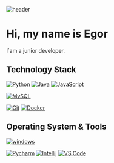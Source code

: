 ![header](https://capsule-render.vercel.app/api?type=waving&color=gradient&height=256&section=header&text=Hello%20World!&fontSize=75&animation=fadeIn&fontAlignY=38&desc=Welcome%20to%20my%20GitHub%20profile!%20Put%20stars,%20fork%20and%20contribute!&descAlignY=51&descAlign=62)

# Hi, my name is Egor

I`am a junior developer.

## Technology Stack

[![Python](https://img.shields.io/badge/-Python-3776AB?style=flat-square&logo=python&logoColor=ffffff)]()
[![Java](https://img.shields.io/badge/-Java-ff0000?style=flat-square&logo=Java&logoColor=ffffff)]()
[![JavaScript](https://img.shields.io/badge/-JavaScript-ffff00?style=flat-square&logo=JavaScript&logoColor=ffffff)]()

[![MySQL](https://img.shields.io/badge/-MySQL-4479A1?style=flat-square&logo=MySQL&logoColor=ffffff)]()


[![Git](https://img.shields.io/badge/-Git-%23F05032?style=flat-square&logo=git&logoColor=%23ffffff)]()
[![Docker](https://img.shields.io/badge/-Docker-2496ED?style=flat-square&logo=docker&logoColor=ffffff)]()

## Operating System & Tools

[![windows](https://img.shields.io/badge/Windows-10-292e33?style=flat-square&logo=windows&logoColor=ffffff)]()

[![Pycharm](https://img.shields.io/badge/IDE-PyCharm-yellow?style=flat-square&logo=JetBrains)]()
[![Intellij](https://img.shields.io/badge/IDE-IntelliJ-yellow?style=flat-square&logo=JetBrains)]()
[![VS Code](https://img.shields.io/badge/IDE-VSCode-%23007ACC?style=flat-square&logo=Visual-studio-code)]()
